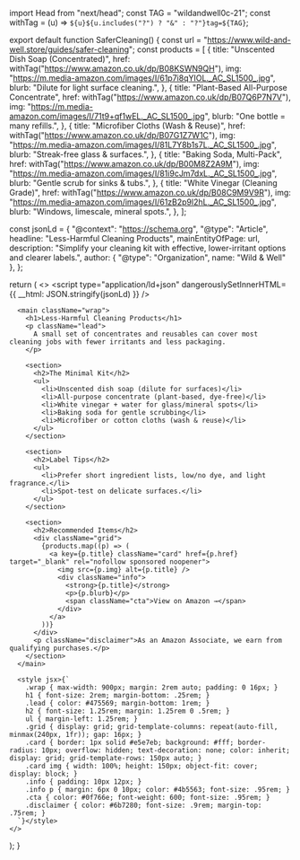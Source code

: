 import Head from "next/head";
const TAG = "wildandwell0c-21";
const withTag = (u) => `${u}${u.includes("?") ? "&" : "?"}tag=${TAG}`;

export default function SaferCleaning() {
  const url = "https://www.wild-and-well.store/guides/safer-cleaning";
  const products = [
    {
      title: "Unscented Dish Soap (Concentrated)",
      href: withTag("https://www.amazon.co.uk/dp/B08KSWN9QH"),
      img: "https://m.media-amazon.com/images/I/61p7i8qYIOL._AC_SL1500_.jpg",
      blurb: "Dilute for light surface cleaning.",
    },
    {
      title: "Plant-Based All-Purpose Concentrate",
      href: withTag("https://www.amazon.co.uk/dp/B07Q6P7N7V"),
      img: "https://m.media-amazon.com/images/I/71t9+qf1wEL._AC_SL1500_.jpg",
      blurb: "One bottle = many refills.",
    },
    {
      title: "Microfiber Cloths (Wash & Reuse)",
      href: withTag("https://www.amazon.co.uk/dp/B07G1Z7W1C"),
      img: "https://m.media-amazon.com/images/I/81L7Y8b1s7L._AC_SL1500_.jpg",
      blurb: "Streak-free glass & surfaces.",
    },
    {
      title: "Baking Soda, Multi-Pack",
      href: withTag("https://www.amazon.co.uk/dp/B00M8Z2A9M"),
      img: "https://m.media-amazon.com/images/I/81i9cJm7dxL._AC_SL1500_.jpg",
      blurb: "Gentle scrub for sinks & tubs.",
    },
    {
      title: "White Vinegar (Cleaning Grade)",
      href: withTag("https://www.amazon.co.uk/dp/B08C9M9V9R"),
      img: "https://m.media-amazon.com/images/I/61zB2p9l2hL._AC_SL1500_.jpg",
      blurb: "Windows, limescale, mineral spots.",
    },
  ];

  const jsonLd = {
    "@context": "https://schema.org",
    "@type": "Article",
    headline: "Less-Harmful Cleaning Products",
    mainEntityOfPage: url,
    description:
      "Simplify your cleaning kit with effective, lower-irritant options and clearer labels.",
    author: { "@type": "Organization", name: "Wild & Well" },
  };

  return (
    <>
      <Head>
        <title>Less-Harmful Cleaning Products • Wild & Well</title>
        <meta
          name="description"
          content="Simplify your cleaning kit with effective, lower-irritant options and clearer labels."
        />
        <link rel="canonical" href={url} />
        <meta property="og:title" content="Less-Harmful Cleaning Products • Wild & Well" />
        <meta property="og:description" content="Minimal kit, label tips, and reusable tools for a cleaner home." />
        <meta property="og:type" content="article" />
        <meta property="og:url" content={url} />
        <meta property="og:image" content="/cover.jpg" />
        <meta name="twitter:card" content="summary_large_image" />
        <script type="application/ld+json" dangerouslySetInnerHTML={{ __html: JSON.stringify(jsonLd) }} />
      </Head>

      <main className="wrap">
        <h1>Less-Harmful Cleaning Products</h1>
        <p className="lead">
          A small set of concentrates and reusables can cover most cleaning jobs with fewer irritants and less packaging.
        </p>

        <section>
          <h2>The Minimal Kit</h2>
          <ul>
            <li>Unscented dish soap (dilute for surfaces)</li>
            <li>All-purpose concentrate (plant-based, dye-free)</li>
            <li>White vinegar + water for glass/mineral spots</li>
            <li>Baking soda for gentle scrubbing</li>
            <li>Microfiber or cotton cloths (wash & reuse)</li>
          </ul>
        </section>

        <section>
          <h2>Label Tips</h2>
          <ul>
            <li>Prefer short ingredient lists, low/no dye, and light fragrance.</li>
            <li>Spot-test on delicate surfaces.</li>
          </ul>
        </section>

        <section>
          <h2>Recommended Items</h2>
          <div className="grid">
            {products.map((p) => (
              <a key={p.title} className="card" href={p.href} target="_blank" rel="nofollow sponsored noopener">
                <img src={p.img} alt={p.title} />
                <div className="info">
                  <strong>{p.title}</strong>
                  <p>{p.blurb}</p>
                  <span className="cta">View on Amazon →</span>
                </div>
              </a>
            ))}
          </div>
          <p className="disclaimer">As an Amazon Associate, we earn from qualifying purchases.</p>
        </section>
      </main>

      <style jsx>{`
        .wrap { max-width: 900px; margin: 2rem auto; padding: 0 16px; }
        h1 { font-size: 2rem; margin-bottom: .25rem; }
        .lead { color: #475569; margin-bottom: 1rem; }
        h2 { font-size: 1.25rem; margin: 1.25rem 0 .5rem; }
        ul { margin-left: 1.25rem; }
        .grid { display: grid; grid-template-columns: repeat(auto-fill, minmax(240px, 1fr)); gap: 16px; }
        .card { border: 1px solid #e5e7eb; background: #fff; border-radius: 10px; overflow: hidden; text-decoration: none; color: inherit; display: grid; grid-template-rows: 150px auto; }
        .card img { width: 100%; height: 150px; object-fit: cover; display: block; }
        .info { padding: 10px 12px; }
        .info p { margin: 6px 0 10px; color: #4b5563; font-size: .95rem; }
        .cta { color: #0f766e; font-weight: 600; font-size: .95rem; }
        .disclaimer { color: #6b7280; font-size: .9rem; margin-top: .75rem; }
      `}</style>
    </>
  );
}

